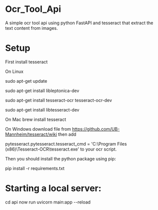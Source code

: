 # Ocr_Tool_Api
A simple ocr tool api using python FastAPI and tesseract that extract the text content from images.

# Setup 
First install tesseract

On Linux

sudo apt-get update

sudo apt-get install libleptonica-dev 

sudo apt-get install tesseract-ocr tesseract-ocr-dev

sudo apt-get install libtesseract-dev

On Mac
brew install tesseract

On Windows
download file from https://github.com/UB-Mannheim/tesseract/wiki then add 

pytesseract.pytesseract.tesseract_cmd = 'C:\Program Files (x86)\Tesseract-OCR\tesseract.exe' to your ocr script.

Then you should install the python package using pip:

pip install -r requirements.txt

# Starting a local server:

cd api
now run 
uvicorn main:app --reload
